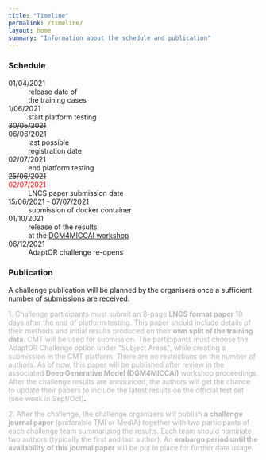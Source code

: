 ```yaml
---
title: "Timeline"
permalink: /timeline/
layout: home
summary: "Information about the schedule and publication"
---
```


### <a id="Schedule" class="uncolored_link">Schedule</a>

<article>
    <dl>
        <div class="cell">
            <div class="cell-content">
                <dt>01/04/2021</dt>
                <dd>release date of<br>
				the training cases</dd>
            </div>
        </div>
        <div class="cell">
            <div class="cell-content">
                <dt>1/06/2021</dt>
                <dd>start platform testing</dd>
            </div>
        </div>
        <div class="cell">
            <div class="cell-content">
                <dt><del>30/05/2021</del><br>06/06/2021</dt>
                <dd>last possible<br>
				registration date</dd>
            </div>
        </div>
        <div class="cell">
            <div class="cell-content">
                <dt>02/07/2021</dt>
                <dd>end platform testing</dd>
            </div>
        </div>
        <div class="cell">
            <div class="cell-content">
                <dt><del>25/06/2021</del><br>
                <span style="color: red;">02/07/2021</span>
                </dt>
                <dd>LNCS paper submission date</dd>
            </div>
        </div>
        <div class="cell">
            <div class="cell-content">
                <dt>15/06/2021 - 07/07/2021</dt>
                <dd>submission of docker container</dd>
            </div>
        </div>
        <div class="cell">
            <div class="cell-content">
                <dt>01/10/2021<br></dt>
                <dd>
				release of the results<br>
                at the <a href="https://dgm4miccai.github.io">DGM4MICCAI workshop</a>
				</dd>
            </div>
        </div>
        <div class="cell">
            <div class="cell-content">
                <dt>06/12/2021</dt>
                <dd>AdaptOR challenge re-opens</dd>
            </div>
        </div>
    </dl>
</article>

### <a id="Publication" class="uncolored_link">Publication</a>

A challenge publication will be planned by the organisers once a sufficient number of submissions are received. 

<span style="color:#B6B6B4">1. Challenge participants must submit an 8-page  **LNCS format paper** 10 days after the end of platform testing. This paper should include details of their methods and initial results produced on their **own split of the training data**. CMT will be used for submission. The participants must choose the AdaptOR Challenge option under "Subject Areas", while creating a submission in the CMT platform. There are no restrictions on the number of authors. As of now, this paper will be published after review in the associated **Deep Generative Model (DGM4MICCAI)** workshop proceedings.
After the challenge results are announced, the authors will get the chance to update their papers to include the latest results on the official test set (one week in Sept/Oct)</span>.

<span style="color:#B6B6B4">2. After the challenge, the challenge organizers will publish **a challenge journal paper** (preferable TMI or MedIA) together with two participants of each challenge team summarizing the results. Each team should nominate two authors (typically the first and last author). An **embargo period until the availability of this journal paper** will be put in place for further data usage</span>.
